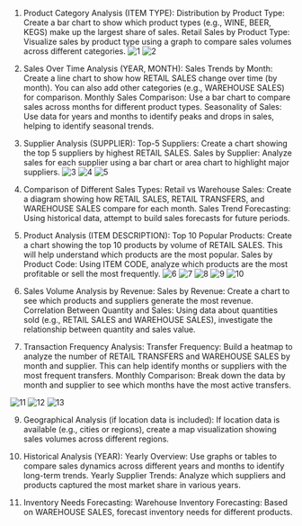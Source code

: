1. Product Category Analysis (ITEM TYPE):
Distribution by Product Type: Create a bar chart to show which product types (e.g., WINE, BEER, KEGS) make up the largest share of sales.
Retail Sales by Product Type: Visualize sales by product type using a graph to compare sales volumes across different categories.
![1](https://github.com/user-attachments/assets/73c1c880-436e-4477-bb02-943bc864d7c5)
![2](https://github.com/user-attachments/assets/75174efe-8840-4549-aed6-2565ebdb9433)

3. Sales Over Time Analysis (YEAR, MONTH):
Sales Trends by Month: Create a line chart to show how RETAIL SALES change over time (by month). You can also add other categories (e.g., WAREHOUSE SALES) for comparison.
Monthly Sales Comparison: Use a bar chart to compare sales across months for different product types.
Seasonality of Sales: Use data for years and months to identify peaks and drops in sales, helping to identify seasonal trends.

4. Supplier Analysis (SUPPLIER):
Top-5 Suppliers: Create a chart showing the top 5 suppliers by highest RETAIL SALES.
Sales by Supplier: Analyze sales for each supplier using a bar chart or area chart to highlight major suppliers.
![3](https://github.com/user-attachments/assets/927ec027-7cb7-4852-acd8-9828696d3bb5)
![4](https://github.com/user-attachments/assets/1df2370a-6ad9-4c3f-93ba-2d9296d57d26)
![5](https://github.com/user-attachments/assets/53a0900b-7091-4bf1-8cf0-ff73e1e57909)



5. Comparison of Different Sales Types:
Retail vs Warehouse Sales: Create a diagram showing how RETAIL SALES, RETAIL TRANSFERS, and WAREHOUSE SALES compare for each month.
Sales Trend Forecasting: Using historical data, attempt to build sales forecasts for future periods.

6. Product Analysis (ITEM DESCRIPTION):
Top 10 Popular Products: Create a chart showing the top 10 products by volume of RETAIL SALES. This will help understand which products are the most popular.
Sales by Product Code: Using ITEM CODE, analyze which products are the most profitable or sell the most frequently.
![6](https://github.com/user-attachments/assets/d58d035c-11d7-427d-91f5-67ea44b703ab)
![7](https://github.com/user-attachments/assets/080be3ed-cc1b-4ccb-8408-543942921ff8)
![8](https://github.com/user-attachments/assets/32804ec4-65a6-414d-ad5b-79799cca3b87)
![9](https://github.com/user-attachments/assets/23fb0713-e589-477c-9e04-fca393bbbe9a)
![10](https://github.com/user-attachments/assets/65a0086d-6f8e-4dcc-85c7-bf3cdbe7f14a)



7. Sales Volume Analysis by Revenue:
Sales by Revenue: Create a chart to see which products and suppliers generate the most revenue.
Correlation Between Quantity and Sales: Using data about quantities sold (e.g., RETAIL SALES and WAREHOUSE SALES), investigate the relationship between quantity and sales value.

8. Transaction Frequency Analysis:
Transfer Frequency: Build a heatmap to analyze the number of RETAIL TRANSFERS and WAREHOUSE SALES by month and supplier. This can help identify months or suppliers with the most frequent transfers.
Monthly Comparison: Break down the data by month and supplier to see which months have the most active transfers.

![11](https://github.com/user-attachments/assets/4602b369-8398-443a-b93c-aede2a373c8d)
![12](https://github.com/user-attachments/assets/8def70f6-907a-4d45-a8df-9d3e7e52b103)
![13](https://github.com/user-attachments/assets/5506c12f-52fc-4fb4-9350-27af1f8b35ac)


9. Geographical Analysis (if location data is included):
If location data is available (e.g., cities or regions), create a map visualization showing sales volumes across different regions.

10. Historical Analysis (YEAR):
Yearly Overview: Use graphs or tables to compare sales dynamics across different years and months to identify long-term trends.
Yearly Supplier Trends: Analyze which suppliers and products captured the most market share in various years.

11. Inventory Needs Forecasting:
Warehouse Inventory Forecasting: Based on WAREHOUSE SALES, forecast inventory needs for different products.
